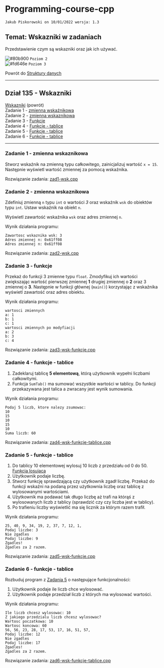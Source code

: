 # Programming-course-cpp

`Jakub Piskorowski on 10/01/2022 wersja: 1.3`

## Temat: Wskazniki w zadaniach

Przedstawienie czym są wskazniki oraz jak ich używać.

![#80b900](https://via.placeholder.com/15/80b900/000000?text=+) `Poziom 2` \
![#fd646e](https://via.placeholder.com/15/fd646e/000000?text=+) `Poziom 3`

Powrót do [Struktury danych](/1-programowanie-strukturalne/1-3-struktury-danych/README.md)

---

## Dział 135 - Wskazniki

[Wskazniki](/1-programowanie-strukturalne/1-3-struktury-danych/1-3-5-wskazniki/README.md) (powrót) \
Zadanie 1 - [zmienna wskaźnikowa](#zadanie-1---zmienna-wskaznikowa) \
Zadanie 2 - [zmienna wskaznikowa](#zadanie-2---zmienna-wskaznikowa) \
Zadanie 3 - [Funkcje](#zadanie-3---funkcje) \
Zadanie 4 - [Funkcje - tablice](#zadanie-4---funkcje---tablice) \
Zadanie 5 - [Funkcje - tablice](#zadanie-5---funkcje---tablice) \
Zadanie 6 - [Funkcje - tablice](#zadanie-6---funkcje---tablice)

---

### Zadanie 1 - zmienna wskaznikowa

Stworz wskaźnik na zmienną typu całkowitego, zainicjalizuj wartość `x = 15`. Następnie wyświetl wartość zmiennej za pomocą wskaźnika.

Rozwiązanie zadania: [zad1-wsk.cpp](zad1-wsk.cpp)

### Zadanie 2 - zmienna wskaznikowa

Zdefiniuj zmienną `n` typu `int` o wartości *3* oraz wskaźnik `wsk` do
obiektów typu `int`. Ustaw wskaźnik na obiekt `n`.

Wyświetl zawartość wskaźnika `wsk` oraz adres zmiennej `n`.

Wynik działania programu:

```text
Zawartosc wskaznika wsk: 3
Adres zmiennej n: 0x61ff08
Adres zmiennej n: 0x61ff08
```

Rozwiązanie zadania: [zad2-wsk.cpp](zad2-wsk.cpp)

### Zadanie 3 - funkcje

Przekaż do funkcji 3 zmienne typu `float`. Zmodyfikuj ich wartości zwiększając wartość pierwszej zmiennej **1** drugiej zmiennej o **2** oraz 3 zmiennej o **3**. Następnie w funkcji głównej (`main()`) korzystając z wskaźnika wyświetl zawartość oraz adres obiektu.

Wynik działania programu:

```text
wartosci zmiennych
a: 1
b: 1
c: 1
wartosci zmiennych po modyfiacji
a: 2
b: 3
c: 4
```

Rozwiązanie zadania: [zad3-wsk-funkcje.cpp](zad3-wsk-funkcje.cpp)

### Zadanie 4 - funkcje - tablice

1. Zadeklaruj tablicę **5 elementową**, którą użytkownik wypełni liczbami całkowitymi.
2. Funkcja ``SumTab()`` ma sumować wszystkie wartości w tablicy. Do funkcji przekazywana jest talica a zwracany jest wynik sumowania.

Wynik działania programu:

```text
Podaj 5 liczb, ktore nalezy zsumowac: 
10
15
10
15
10
Suma liczb: 60 
```

Rozwiązanie zadania: [zad4-wsk-funkcje-tablice.cpp](zad4-wsk-funkcje-tablice.cpp)

### Zadanie 5 - funkcje - tablice

1. Do tablicy 10 elementowej wylosuj 10 liczb z przedziału od 0 do 50. [Funkcja losujaca](/1-programowanie-strukturalne/1-4-dodatkowe/1-4-1-losowanie/losowanie.cpp)
2. Użytkownik podaje liczbę.
3. Stworz funkcję sprawdzającą czy użytkownik zgadł liczbę. Przekaż do funkcji wskaźni na podaną przez użytkownia liczbę oraz tablicę z wylosowanymi wartościami.
4. Użytkownik ma podawać tak długo liczbę aż trafi na którąś z wylosowanych liczb z tablicy (sprawdzić czy czy liczba jest w tablicy).
5. Po trafieniu liczby wyświetlić ma się licznik za którym razem trafił.

Wynik działania programu:

```text
25, 40, 9, 34, 19, 2, 37, 7, 12, 1, 
Podaj liczbe: 3
Nie zgadles
Podaj liczbe: 9
Zgadles!
Zgadles za 2 razem.
```

Rozwiązanie zadania: [zad5-wsk-funkcje.cpp](zad5-wsk-funkcje.cpp)

### Zadanie 6 - funkcje - tablice

Rozbuduj program z [Zadania 5](#zadanie-5---funkcje---tablice) o następujące funkcjonalności:

1. Użytkownik podaje ile liczb chce wylosować.
2. Użytkownik podaje przedział liczb z których ma wylosować wartości.

Wynik działania programu:

```text
Ile liczb chcesz wylosowac: 10
Z jakiego przedzialu liczb chcesz wylosowac?
Wartosc poczatkowa: 10
Wartosc koncowa: 60
56, 56, 23, 28, 17, 53, 17, 16, 51, 57, 
Podaj liczbe: 12
Nie zgadles
Podaj liczbe: 17
Zgadles!
Zgadles za 2 razem.
```

Rozwiązanie zadania: [zad6-wsk-funkcje-tablice.cpp](zad6-wsk-funkcje-tablice.cpp)
